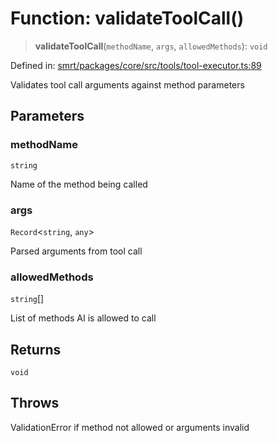 # Function: validateToolCall()

> **validateToolCall**(`methodName`, `args`, `allowedMethods`): `void`

Defined in: [smrt/packages/core/src/tools/tool-executor.ts:89](https://github.com/happyvertical/smrt/blob/3e10e04571f8229dee5c87ee2f9b9b06c6c49f12/packages/core/src/tools/tool-executor.ts#L89)

Validates tool call arguments against method parameters

## Parameters

### methodName

`string`

Name of the method being called

### args

`Record`\<`string`, `any`\>

Parsed arguments from tool call

### allowedMethods

`string`[]

List of methods AI is allowed to call

## Returns

`void`

## Throws

ValidationError if method not allowed or arguments invalid
